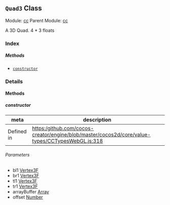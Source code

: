 ## `Quad3` Class



Module: [cc](../modules/cc.md)
Parent Module: [cc](../modules/cc.md)




A 3D Quad. 4 * 3 floats

### Index



##### Methods

  - [`constructor`](#constructor) 



### Details




<!-- Method Block -->
#### Methods


##### constructor



| meta | description |
|------|-------------|
| Defined in | [https:/github.com/cocos-creator/engine/blob/master/cocos2d/core/value-types/CCTypesWebGL.js:318](https:/github.com/cocos-creator/engine/blob/master/cocos2d/core/value-types/CCTypesWebGL.js#L318) |

###### Parameters
- bl1 <a href="../classes/Vertex3F.html" class="crosslink">Vertex3F</a> 
- br1 <a href="../classes/Vertex3F.html" class="crosslink">Vertex3F</a> 
- tl1 <a href="../classes/Vertex3F.html" class="crosslink">Vertex3F</a> 
- tr1 <a href="../classes/Vertex3F.html" class="crosslink">Vertex3F</a> 
- arrayBuffer <a href="https://developer.mozilla.org/en/JavaScript/Reference/Global_Objects/Array" class="crosslink external" target="_blank">Array</a> 
- offset <a href="https://developer.mozilla.org/en/JavaScript/Reference/Global_Objects/Number" class="crosslink external" target="_blank">Number</a> 



